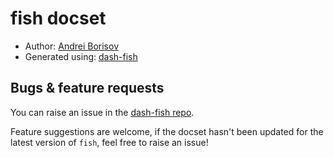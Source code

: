 # fish docset

* Author: [Andrei Borisov](https://github.com/schrodincat)
* Generated using: [dash-fish](https://github.com/schrodincat/dash-fish)

## Bugs & feature requests

You can raise an issue in the [dash-fish repo](https://github.com/schrodincat/dash-fish/issues).

Feature suggestions are welcome, if the docset hasn't been updated for the latest version of `fish`, feel free to raise an issue!
